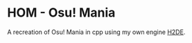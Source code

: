# HOM - Osu! Mania
A recreation of Osu! Mania in cpp using my own engine [H2DE](https://github.com/Hydrened/H2DE/tree/main).
